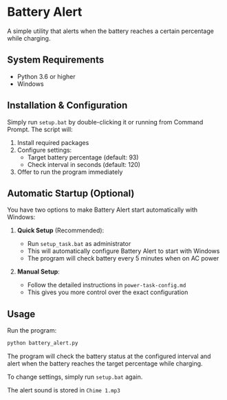 # Battery Alert

A simple utility that alerts when the battery reaches a certain percentage while charging.

## System Requirements
- Python 3.6 or higher
- Windows

## Installation & Configuration
Simply run `setup.bat` by double-clicking it or running from Command Prompt.
The script will:
1. Install required packages
2. Configure settings:
   - Target battery percentage (default: 93)
   - Check interval in seconds (default: 120)
3. Offer to run the program immediately

## Automatic Startup (Optional)
You have two options to make Battery Alert start automatically with Windows:

1. **Quick Setup** (Recommended):
   - Run `setup_task.bat` as administrator
   - This will automatically configure Battery Alert to start with Windows
   - The program will check battery every 5 minutes when on AC power

2. **Manual Setup**:
   - Follow the detailed instructions in `power-task-config.md`
   - This gives you more control over the exact configuration

## Usage

Run the program:
```bash
python battery_alert.py
```

The program will check the battery status at the configured interval and alert when the battery reaches the target percentage while charging.

To change settings, simply run `setup.bat` again.

The alert sound is stored in `Chime 1.mp3` 